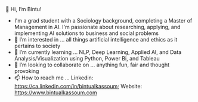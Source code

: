 👋 Hi, I’m Bintu! 

- I'm a grad student with a Sociology background, completing a Master of Management in AI. I'm passionate about researching, applying, and implementing AI solutions to business and social problems
- 👀 I’m interested in ... all things artificial intelligence and ethics as it pertains to society 
- 🌱 I’m currently learning ... NLP, Deep Learning, Applied AI, and Data Analysis/Visualization using Python, Power Bi, and Tableau 
- 💞️ I’m looking to collaborate on ... anything fun, fair and thought provoking 
- 📫 How to reach me ... Linkedin: https://ca.linkedin.com/in/bintualkassoum; Website: https://www.bintualkassoum.com

<!---
bintualkassoum/bintualkassoum is a ✨ special ✨ repository because its `README.md` (this file) appears on your GitHub profile.
You can click the Preview link to take a look at your changes.
--->
